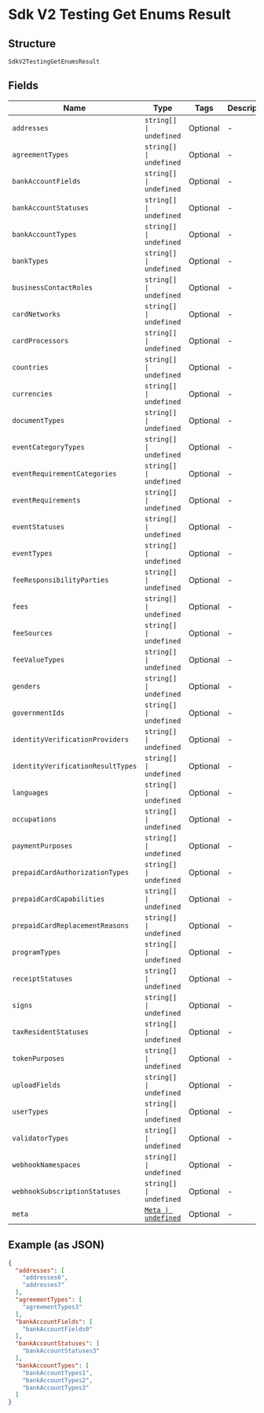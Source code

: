 
# Sdk V2 Testing Get Enums Result

## Structure

`SdkV2TestingGetEnumsResult`

## Fields

| Name | Type | Tags | Description |
|  --- | --- | --- | --- |
| `addresses` | `string[] \| undefined` | Optional | - |
| `agreementTypes` | `string[] \| undefined` | Optional | - |
| `bankAccountFields` | `string[] \| undefined` | Optional | - |
| `bankAccountStatuses` | `string[] \| undefined` | Optional | - |
| `bankAccountTypes` | `string[] \| undefined` | Optional | - |
| `bankTypes` | `string[] \| undefined` | Optional | - |
| `businessContactRoles` | `string[] \| undefined` | Optional | - |
| `cardNetworks` | `string[] \| undefined` | Optional | - |
| `cardProcessors` | `string[] \| undefined` | Optional | - |
| `countries` | `string[] \| undefined` | Optional | - |
| `currencies` | `string[] \| undefined` | Optional | - |
| `documentTypes` | `string[] \| undefined` | Optional | - |
| `eventCategoryTypes` | `string[] \| undefined` | Optional | - |
| `eventRequirementCategories` | `string[] \| undefined` | Optional | - |
| `eventRequirements` | `string[] \| undefined` | Optional | - |
| `eventStatuses` | `string[] \| undefined` | Optional | - |
| `eventTypes` | `string[] \| undefined` | Optional | - |
| `feeResponsibilityParties` | `string[] \| undefined` | Optional | - |
| `fees` | `string[] \| undefined` | Optional | - |
| `feeSources` | `string[] \| undefined` | Optional | - |
| `feeValueTypes` | `string[] \| undefined` | Optional | - |
| `genders` | `string[] \| undefined` | Optional | - |
| `governmentIds` | `string[] \| undefined` | Optional | - |
| `identityVerificationProviders` | `string[] \| undefined` | Optional | - |
| `identityVerificationResultTypes` | `string[] \| undefined` | Optional | - |
| `languages` | `string[] \| undefined` | Optional | - |
| `occupations` | `string[] \| undefined` | Optional | - |
| `paymentPurposes` | `string[] \| undefined` | Optional | - |
| `prepaidCardAuthorizationTypes` | `string[] \| undefined` | Optional | - |
| `prepaidCardCapabilities` | `string[] \| undefined` | Optional | - |
| `prepaidCardReplacementReasons` | `string[] \| undefined` | Optional | - |
| `programTypes` | `string[] \| undefined` | Optional | - |
| `receiptStatuses` | `string[] \| undefined` | Optional | - |
| `signs` | `string[] \| undefined` | Optional | - |
| `taxResidentStatuses` | `string[] \| undefined` | Optional | - |
| `tokenPurposes` | `string[] \| undefined` | Optional | - |
| `uploadFields` | `string[] \| undefined` | Optional | - |
| `userTypes` | `string[] \| undefined` | Optional | - |
| `validatorTypes` | `string[] \| undefined` | Optional | - |
| `webhookNamespaces` | `string[] \| undefined` | Optional | - |
| `webhookSubscriptionStatuses` | `string[] \| undefined` | Optional | - |
| `meta` | [`Meta \| undefined`](../../doc/models/meta.md) | Optional | - |

## Example (as JSON)

```json
{
  "addresses": [
    "addresses6",
    "addresses7"
  ],
  "agreementTypes": [
    "agreementTypes3"
  ],
  "bankAccountFields": [
    "bankAccountFields0"
  ],
  "bankAccountStatuses": [
    "bankAccountStatuses3"
  ],
  "bankAccountTypes": [
    "bankAccountTypes1",
    "bankAccountTypes2",
    "bankAccountTypes3"
  ]
}
```

